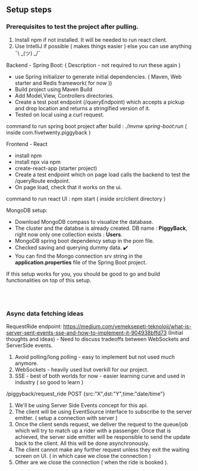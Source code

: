 ## Setup steps

### Prerequisites to test the project after pulling.
1) Install npm if not installed. It will be needed to run react client.
2) Use IntelliJ if possible ( makes things easier ) else you can use anything  ¯\\ _(ツ) _/¯


Backend - Spring Boot: ( Description - not required to run these again )
* use Spring initializer to generate initial dependencies. ( Maven, Web starter and Redis framework( for now ))
* Build project using Maven Build
* Add Model,View, Controllers directories.
* Create a test post endpoint (/queryEndpoint) which accepts a pickup and drop location and returns a stringified version of it.
* Tested on local using a curl request.

command to run spring boot project after build :  *./mvnw spring-boot:run* ( inside com.fivetwenty.piggyback )


Frontend - React
* install npm
* install npx via npm
* create-react-app (starter project)
* Create a test endpoint which on page load calls the backend to test the /queryRoute endpoint.
* On page load, check that it works on the ui.

command to run react UI : npm start ( inside src/client directory )


MongoDB setup:
* Download MongoDB compass to visualize the database.
* The cluster and the databse is already created. DB name : **PiggyBack**, right now only one collection exists : **Users**.
* MongoDB spring boot dependency setup in the pom file.
* Checked saving and querying dummy data. ✔️
* You can find the Mongo connection srv string in the **application.properties** file of the Spring Boot project.

If this setup works for you, you should be good to go and build functionalities on top of this setup.



<br>
<br>

### Async data fetching ideas ###

RequestRide endpoint: 
https://medium.com/yemeksepeti-teknoloji/what-is-server-sent-events-sse-and-how-to-implement-it-904938bffd73
(Initial thoughts and ideas) - Need to discuss tradeoffs between WebSockets and ServerSide events.
1. Avoid polling/long polling - easy to implement but not used much anymore.
2. WebSockets - heavily used but overkill for our project.
3. SSE - best of both worlds for now - easier learning curve and used in industry ( so good to learn )

/piggyback/request_ride
POST
{src:"X",dst:"Y",time:"date/time"}

1. We'll be using Server Side Events concept for this api. 
2. The client will be using EventSource interface to subscribe to the server emitter. ( setup a connection with server )
3. Once the client sends request, we deliver the request to the queue/job which will try to match up a rider with a passenger. Once that is achieved, the server side emitter will be responsible to send the update back to the client. All this will be done asynchronously.
4. The client cannot make any further request unless they exit the waiting screen on UI. ( in which case we close the connection )
5. Other are we close the connection ( when the ride is booked ).

